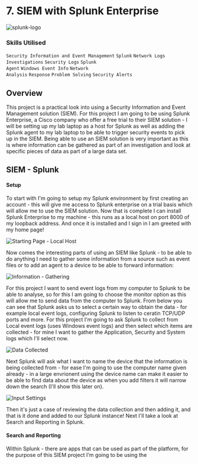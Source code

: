 # 7. SIEM with Splunk Enterprise

![splunk-logo](https://github.com/user-attachments/assets/55bd4268-e84d-4a86-b523-ca814a65c3f9)

### Skills Utilised

<code>Security Information and Event Management</code> <code>Splunk</code> <code>Network Logs</code> <code>Investigations</code> <code>Security Logs</code> <code>Splunk Agent</code> <code>Windows Event Info</code> <code>Network Analysis</code> <code>Response</code> <code>Problem Solving</code> <code>Security Alerts</code>

## Overview

This project is a practical look into using a Security Information and Event Management solution (SIEM). For this project I am going to be using Splunk Enterprise, a Cisco company who offer a free trial to their SIEM solution - I will be setting up my lab laptop as a host for Splunk as well as adding the Splunk agent to my lab laptop to be able to trigger security events to pick up in the SIEM. Being able to use an SIEM solution is very important as this is where information can be gathered as part of an investigation and look at specific pieces of data as part of a large data set.

## SIEM - Splunk

#### Setup

To start with I'm going to setup my Splunk environment by first creating an account - this will give me access to Splunk enterprise on a trial basis which will allow me to use the SIEM solution. Now that is complete I can install Splunk Enterprise to my machine - this runs as a local host on port 8000 of my loopback address. And once it is installed and I sign in I am greeted with my home page!

![Starting Page - Local Host](https://github.com/user-attachments/assets/b19c67a8-5952-4d9b-ac2d-2ec5fd4e90bc)

Now comes the interesting parts of using an SIEM like Splunk - to be able to do anything I need to gather some information from a source such as event files or to add an agent to a device to be able to forward information:

![Information - Gathering](https://github.com/user-attachments/assets/95f09bdc-3c2d-48d9-86dc-1baf42a5825e)

For this project I want to send event logs from my computer to Splunk to be able to analyse, so for this I am going to choose the monitor option as this will allow me to send data from the computer to Splunk. From below you can see that Splunk asks us to select a certain way to obtain the data - for example local event logs, configuring Splunk to listen to ceratin TCP/UDP ports and more. For this project I'm going to ask Splunk to collect from Local event logs (uses Windows event logs) and then select which items are collected - for mine I want to gather the Application, Security and System logs which I'll select now.

![Data Collected](https://github.com/user-attachments/assets/177a491f-4b0b-41ad-8168-473fe5c8a18b)

Next Splunk will ask what I want to name the device that the information is being collected from - for ease I'm going to use the computer name given already - in a large envrionent using the device name can make it easier to be able to find data about the device as when you add filters it will narrow down the search (I'll show this later on).

![Input Settings](https://github.com/user-attachments/assets/ca63c58e-6721-4962-a372-016da7ac603a)

Then it's just a case of reviewing the data collection and then adding it, and that is it done and added to our Splunk instance! Next I'll take a look at Search and Reporting in Splunk.

#### Search and Reporting

Within Splunk - there are apps that can be used as part of the platform, for the purpose of this SIEM project I'm going to be using the 
